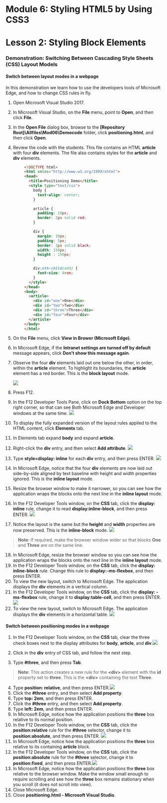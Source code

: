 # Module 6: Styling HTML5 by Using CSS3

# Lesson 2: Styling Block Elements

### Demonstration: Switching Between Cascading Style Sheets (CSS) Layout Models

#### Switch between layout modes in a webpage

In this demonstration we learn how to use the developers tools of Microsoft Edge, and how to change CSS rules in fly.

1. Open Microsoft Visual Studio 2017.

2. In Microsoft Visual Studio, on the **File** menu, point to **Open**, and then click **File**.

3. In the **Open File** dialog box, browse to the **[Repository Root]\Allfiles\Mod06\Democode** folder, click **positioning.html**, and then click **Open**.

4. Review the code with the students. This file contains an HTML **article** with four **div** elements. The file also contains styles for the **article** and **div** elements.

   ```html
        <!DOCTYPE html>
        <html xmlns="http://www.w3.org/1999/xhtml">
        <head>
          <title>Positioning Demo</title>
          <style type="text/css">
            body {
              text-align: center;
            }
   
            article {
              padding: 10px;
              border: 2px solid red;
            }
   
            div {
              margin: 10px;
              padding: 5px;
              border: 2px solid black;
              width: 150px;
              height : 150px;
            }
   
            div:nth-child(odd) {
              font-size: 4rem;
            }
          </style>
        </head>
        <body>
          <article>
            <div id="one">One</div>
            <div id="two">Two</div>
            <div id="three">Three</div>
            <div id="four">Four</div>
          </article>
        </body>
        </html>
   ```

5. On the **File** menu, click **View in Brower (Microsoft Edge)**.

6. In Microsoft Edge, if the **Intranet settings are turned off by default** message appears, click **Don’t show this message again**.

7. Observe the four **div** elements laid out one below the other, in order, within the **article** element. To highlight its boundaries, the **article** element has a red border. This is the **block layout** mode.

   ![](pic00.png)

8. Press F12.

9. In the F12 Developer Tools Pane, click on **Dock Bottom** option on the top right corner, so that can see Both Microsoft Edge and Developer windows at the same time.
    ![](D:\20480C\Allfiles\Mod06\Democode\pic01.png)
    
10. To display the fully expanded version of the layout rules applied to the HTML content, click **Elements** tab.

11. In Elements tab expand **body** and expand **article**.

12. Right-click the **div** entry, and then select **Add attribute**.    ![](pic02.png)

13. Type **style=display: inline** for each **div** entry, and then press ENTER.    ![](pic03.png)

14. In Microsoft Edge, notice that the four **div** elements are now laid out side-by-side aligned by text baseline with height and width properties ignored. This is the **inline layout** mode.

15.	Resize the browser window to make it narrower, so you can see how the application wraps the blocks onto the next line in the **inline layout** mode.
16.	In the F12 Developer Tools window, on the **CSS** tab, click the **display: inline** rule, change it to read **display:inline-block**, and then press ENTER. ![](pic04.png)
17.	Notice the layout is the same but the **height** and **width** properties are now preserved. This is the **inline-block** mode.  ![](pic05.png)

>**Note**: If required, make the browser window wider so that blocks **One** and **Three** are on the same line.

18.	In Microsoft Edge, resize the browser window so you can see how the application wraps the blocks onto the next line in the **inline layout** mode.
19.	In the F12 Developer Tools window, on the **CSS** tab, click the **display: inline-block** rule. Change this rule to **display:-ms-flexbox**, and then press ENTER.
20.	To view the new layout, switch to Microsoft Edge. The application displays the **div** elements in a vertical column.
21.	In the F12 Developer Tools window, on the **CSS** tab, click the **display: -ms-flexbox** rule, change it to **display:table-cell**, and then press ENTER.![](pic06.png)
22.	To view the new layout, switch to Microsoft Edge. The application displays the **div** elements in a horizontal table. ![](pic07.png)

#### Switch between positioning modes in a webpage

1. In the F12 Developer Tools window, on the **CSS** tab, clear the three check boxes next to the display attributes for **body**, **article**, and **div**.![](pic09.png)

 
2. Click in the **div** entry of CSS tab, and follow the next step.

3. Type **#three**, and then press **Tab**.

>**Note**: This action creates a new rule for the **&lt;div&gt;** element with the **id** property set to **three**. This is the **&lt;div&gt;** containing the text **Three**.

4.	Type **position: relative**, and then press ENTER.![](pic10.png)
5. Click the **#three** entry, and then select **Add property**.
6.	Type **top: 2em**, and then press ENTER.
7.	Click the **#three** entry, and then select **Add property**.
8.	Type **left: 2em**, and then press ENTER.
9.	In Microsoft Edge, notice how the application positions the **three** box relative to its normal position.
10.	In the F12 Developer Tools window, on the **CSS** tab, click the **position:relative** rule for the **#three** selector, change it to **position:absolute**, and then press ENTER. ![](pic11.png)
11.	In Microsoft Edge, notice how the application positions the **three** box relative to its containing **article** block.
12.	In the F12 Developer Tools window, on the **CSS** tab, click the **position:absolute** rule for the **#three** selector, change it to **position:fixed**, and then press ENTER.![](pic12.png)
13.	In Microsoft Edge, notice how the application positions the **three** box relative to the browser window. Make the window small enough to require scrolling and see how the **three** box remains stationary when you scroll (it does not scroll into view).
14.	Close Microsoft Edge.
15.	Close **positioning.html - Microsoft Visual Studio**. 

